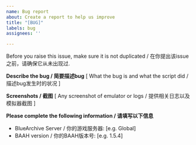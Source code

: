 ```yaml
---
name: Bug report
about: Create a report to help us improve
title: "[BUG]"
labels: bug
assignees: ''

---
```


Before you raise this issue, make sure it is not duplicated / 在你提出该issue之前，请确保它从未出现过.

**Describe the bug / 简要描述bug**
[ What the bug is and what the script did / 描述bug发生时的状况 ]

**Screenshots / 截图**
[ Any screenshot of emulator or logs / 提供相关日志以及模拟器截图 ]

**Please complete the following information / 请填写以下信息**
 - BlueArchive Server / 你的游戏服务器: [e.g. Global]
 - BAAH version / 你的BAAH版本号: [e.g. 1.5.4]
